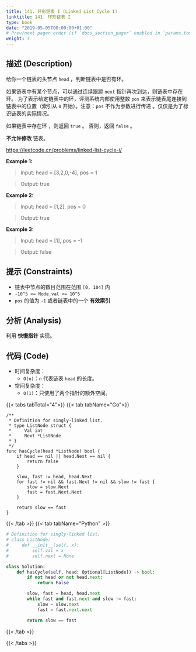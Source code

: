 ```yaml
---
title: 141. 环形链表 I (Linked List Cycle I)
linktitle: 141. 环形链表 I
type: book
date: "2019-05-05T00:00:00+01:00"
# Prev/next pager order (if `docs_section_pager` enabled in `params.toml`)
weight: 7
---
```


## 描述 (Description)

给你一个链表的头节点 `head` ，判断链表中是否有环。

如果链表中有某个节点，可以通过连续跟踪 `next` 指针再次到达，则链表中存在环。 为了表示给定链表中的环，评测系统内部使用整数 `pos` 来表示链表尾连接到链表中的位置（索引从 `0` 开始）。注意：`pos` 不作为参数进行传递 。仅仅是为了标识链表的实际情况。

如果链表中存在环 ，则返回 `true` 。 否则，返回 `false` 。

**不允许修改** 链表。

https://leetcode.cn/problems/linked-list-cycle-i/

**Example 1:**

> Input: head = [3,2,0,-4], pos = 1

> Output: true

**Example 2:**

> Input: head = [1,2], pos = 0

> Output: true

**Example 3:**

> Input: head = [1], pos = -1

> Output: false

## 提示 (Constraints)

- 链表中节点的数目范围在范围 `[0, 104]` 内
- `-10^5 <= Node.val <= 10^5`
- `pos` 的值为 `-1` 或者链表中的一个 **有效索引**

## 分析 (Analysis)

利用 **快慢指针** 实现。

## 代码 (Code)

- 时间复杂度：
  - `O(n)`：`n` 代表链表 `head` 的长度。
- 空间复杂度：
  - `O(1)`：只使用了两个指针的额外空间。

{{< tabs tabTotal="4">}}
{{< tab tabName="Go">}}

```golang
/**
 * Definition for singly-linked list.
 * type ListNode struct {
 *     Val int
 *     Next *ListNode
 * }
 */
func hasCycle(head *ListNode) bool {
    if head == nil || head.Next == nil {
        return false
    }

    slow, fast := head, head.Next
    for fast != nil && fast.Next != nil && slow != fast {
        slow = slow.Next
        fast = fast.Next.Next
    }

    return slow == fast
}
```

{{< /tab >}}
{{< tab tabName="Python" >}}

```py
# Definition for singly-linked list.
# class ListNode:
#     def __init__(self, x):
#         self.val = x
#         self.next = None

class Solution:
    def hasCycle(self, head: Optional[ListNode]) -> bool:
        if not head or not head.next:
            return False

        slow, fast = head, head.next
        while fast and fast.next and slow != fast:
            slow = slow.next
            fast = fast.next.next

        return slow == fast
```

{{< /tab >}}

{{< /tabs >}}

